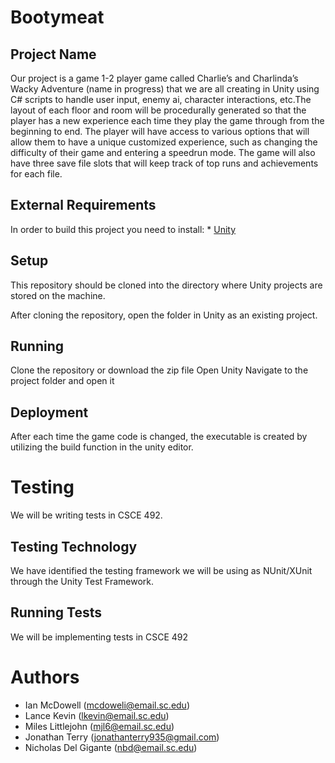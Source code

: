 # Bootymeat
## Project Name
Our project is a game 1-2 player game called Charlie’s and Charlinda’s Wacky Adventure (name in progress)  that we are all creating in Unity using C# scripts to handle user input, enemy ai, character interactions, etc.The layout of each floor and room will be procedurally generated so that the player has a new experience each time they play the game through from the beginning to end. The player will  have access to various options that will allow them to have a unique customized experience, such as changing the difficulty of their game and entering a speedrun mode. The game will also have three save file slots that will keep track of top runs and achievements for each file. 
## External Requirements

In order to build this project you need to install: * [Unity](https://unity.com/)

## Setup

This repository should be cloned into the directory where Unity projects are stored on the machine. 

After cloning the repository, open the folder in Unity as an existing project.

## Running

Clone the repository or download the zip file
Open Unity
Navigate to the project folder and open it

## Deployment

After each time the game code is changed, the executable is created by utilizing the build function in the unity editor.


# Testing

We will be writing tests in CSCE 492.

## Testing Technology

We have identified the testing framework we will be using as NUnit/XUnit through the Unity Test Framework.

## Running Tests

We will be implementing tests in CSCE 492

# Authors

- Ian McDowell (mcdoweli@email.sc.edu)
- Lance Kevin  (lkevin@email.sc.edu)
- Miles Littlejohn (mjl6@email.sc.edu)
- Jonathan Terry (jonathanterry935@gmail.com)
- Nicholas Del Gigante (nbd@email.sc.edu)
